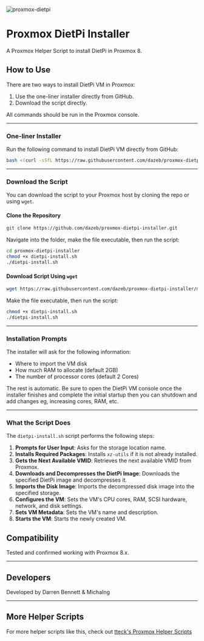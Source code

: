 
![proxmox-dietpi](https://user-images.githubusercontent.com/67932890/213890139-61bd9c23-4ed2-49f2-a627-0b303d0a4f8f.png)

# Proxmox DietPi Installer

A Proxmox Helper Script to install DietPi in Proxmox 8.

## How to Use

There are two ways to install DietPi VM in Proxmox:

1. Use the one-liner installer directly from GitHub.
2. Download the script directly.

All commands should be run in the Proxmox console.

---

### One-liner Installer

Run the following command to install DietPi VM directly from GitHub:

```sh
bash <(curl -sSfL https://raw.githubusercontent.com/dazeb/proxmox-dietpi-installer/main/dietpi-install.sh)
```

---

### Download the Script

You can download the script to your Proxmox host by cloning the repo or using `wget`.

#### Clone the Repository

```sh
git clone https://github.com/dazeb/proxmox-dietpi-installer.git
```

Navigate into the folder, make the file executable, then run the script:

```sh
cd proxmox-dietpi-installer
chmod +x dietpi-install.sh
./dietpi-install.sh
```

#### Download Script Using `wget`

```sh
wget https://raw.githubusercontent.com/dazeb/proxmox-dietpi-installer/main/dietpi-install.sh
```

Make the file executable, then run the script:

```sh
chmod +x dietpi-install.sh
./dietpi-install.sh
```

---

### Installation Prompts

The installer will ask for the following information:

- Where to import the VM disk 
- How much RAM to allocate (default 2GB)
- The number of processor cores (default 2 Cores)

The rest is automatic. Be sure to open the DietPi VM console once the installer finishes and complete the initial startup then you can shutdown and add changes eg, increasing cores, RAM, etc.  

---

### What the Script Does

The `dietpi-install.sh` script performs the following steps:

1. **Prompts for User Input**: Asks for the storage location name.
2. **Installs Required Packages**: Installs `xz-utils` if it is not already installed.
3. **Gets the Next Available VMID**: Retrieves the next available VMID from Proxmox.
4. **Downloads and Decompresses the DietPi Image**: Downloads the specified DietPi image and decompresses it.
5. **Imports the Disk Image**: Imports the decompressed disk image into the specified storage.
6. **Configures the VM**: Sets the VM's CPU cores, RAM, SCSI hardware, network, and disk settings.
7. **Sets VM Metadata**: Sets the VM's name and description.
8. **Starts the VM**: Starts the newly created VM.

## Compatibility

Tested and confirmed working with Proxmox 8.x.

---

## Developers

Developed by Darren Bennett & MichaIng

---

## More Helper Scripts

For more helper scripts like this, check out [tteck's Proxmox Helper Scripts](https://tteck.github.io/Proxmox/)
